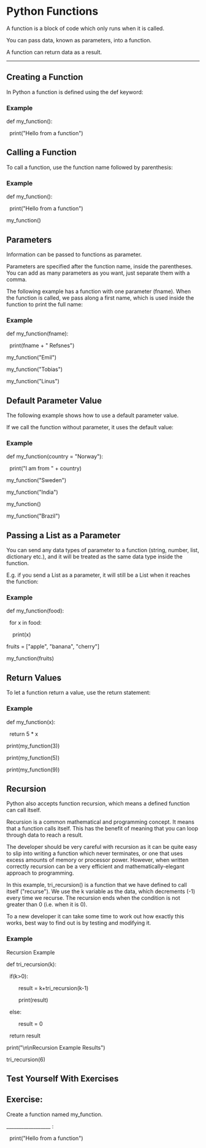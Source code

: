 <html><head><meta content="text/html; charset=UTF-8" http-equiv="content-type"></head><body class="c19"><h1 class="c9" id="h.gjdgxs"><span class="c4 c20">Python Functions</span></h1><p class="c6"><span class="c4 c5">A function is a block of code which only runs when it is called.</span></p><p class="c6"><span class="c4 c5">You can pass data, known as parameters, into a function.</span></p><p class="c6"><span class="c4 c5">A function can return data as a result.</span></p><hr><p class="c6 c17"><span class="c4 c16"></span></p><h2 class="c9" id="h.30j0zll"><span class="c4 c14">Creating a Function</span></h2><p class="c6"><span class="c15">In Python a function is defined using the </span><span class="c13">def</span><span class="c4 c15">&nbsp;keyword:</span></p><h3 class="c10" id="h.1fob9te"><span class="c3">Example</span></h3><p class="c8"><span class="c0 c2">def</span><span class="c4 c0">&nbsp;my_function():</span></p><p class="c8"><span class="c0">&nbsp; </span><span class="c0 c2">print</span><span class="c0">(</span><span class="c0 c11">&quot;Hello from a function&quot;</span><span class="c4 c0">)</span></p><h2 class="c9" id="h.3znysh7"><span class="c4 c14">Calling a Function</span></h2><p class="c6"><span class="c4 c15">To call a function, use the function name followed by parenthesis:</span></p><h3 class="c10" id="h.2et92p0"><span class="c3">Example</span></h3><p class="c8"><span class="c0 c2">def</span><span class="c4 c0">&nbsp;my_function():</span></p><p class="c8"><span class="c0">&nbsp; </span><span class="c0 c2">print</span><span class="c0">(</span><span class="c0 c11">&quot;Hello from a function&quot;</span><span class="c4 c0">)</span></p><p class="c8 c17"><span class="c4 c0"></span></p><p class="c8"><span class="c4 c12">my_function()</span></p><h2 class="c9" id="h.tyjcwt"><span class="c4 c14">Parameters</span></h2><p class="c6"><span class="c4 c15">Information can be passed to functions as parameter.</span></p><p class="c6"><span class="c4 c15">Parameters are specified after the function name, inside the parentheses. You can add as many parameters as you want, just separate them with a comma.</span></p><p class="c6"><span class="c4 c15">The following example has a function with one parameter (fname). When the function is called, we pass along a first name, which is used inside the function to print the full name:</span></p><h3 class="c10" id="h.3dy6vkm"><span class="c3">Example</span></h3><p class="c8"><span class="c0 c2">def</span><span class="c0">&nbsp;my_function(</span><span class="c12">fname</span><span class="c4 c0">):</span></p><p class="c8"><span class="c0">&nbsp; </span><span class="c0 c2">print</span><span class="c0">(fname + </span><span class="c0 c11">&quot; Refsnes&quot;</span><span class="c4 c0">)</span></p><p class="c8 c17"><span class="c4 c0"></span></p><p class="c8"><span class="c0">my_function(</span><span class="c12 c11">&quot;Emil&quot;</span><span class="c4 c0">)</span></p><p class="c8"><span class="c0">my_function(</span><span class="c12 c11">&quot;Tobias&quot;</span><span class="c4 c0">)</span></p><p class="c8"><span class="c0">my_function(</span><span class="c12 c11">&quot;Linus&quot;</span><span class="c4 c0">)</span></p><h2 class="c9" id="h.1t3h5sf"><span class="c4 c14">Default Parameter Value</span></h2><p class="c6"><span class="c4 c15">The following example shows how to use a default parameter value.</span></p><p class="c6"><span class="c4 c15">If we call the function without parameter, it uses the default value:</span></p><h3 class="c10" id="h.4d34og8"><span class="c3">Example</span></h3><p class="c8"><span class="c0 c2">def</span><span class="c0">&nbsp;my_function(</span><span class="c12">country = </span><span class="c11 c12">&quot;Norway&quot;</span><span class="c4 c0">):</span></p><p class="c8"><span class="c0">&nbsp; </span><span class="c0 c2">print</span><span class="c0">(</span><span class="c0 c11">&quot;I am from &quot;</span><span class="c4 c0">&nbsp;+ country)</span></p><p class="c8 c17"><span class="c4 c0"></span></p><p class="c8"><span class="c0">my_function(</span><span class="c0 c11">&quot;Sweden&quot;</span><span class="c0 c4">)</span></p><p class="c8"><span class="c0">my_function(</span><span class="c0 c11">&quot;India&quot;</span><span class="c4 c0">)</span></p><p class="c8"><span class="c4 c0">my_function()</span></p><p class="c8"><span class="c0">my_function(</span><span class="c0 c11">&quot;Brazil&quot;</span><span class="c4 c0">)</span></p><h2 class="c9" id="h.2s8eyo1"><span class="c4 c14">Passing a List as a Parameter</span></h2><p class="c6"><span class="c4 c15">You can send any data types of parameter to a function (string, number, list, dictionary etc.), and it will be treated as the same data type inside the function.</span></p><p class="c6"><span class="c4 c15">E.g. if you send a List as a parameter, it will still be a List when it reaches the function:</span></p><h3 class="c10" id="h.17dp8vu"><span class="c3">Example</span></h3><p class="c8"><span class="c0 c2">def</span><span class="c4 c0">&nbsp;my_function(food):</span></p><p class="c8"><span class="c0">&nbsp; </span><span class="c0 c2">for</span><span class="c0">&nbsp;x </span><span class="c0 c2">in</span><span class="c4 c0">&nbsp;food:</span></p><p class="c8"><span class="c0">&nbsp; &nbsp; </span><span class="c0 c2">print</span><span class="c4 c0">(x)</span></p><p class="c8 c17"><span class="c4 c0"></span></p><p class="c8"><span class="c0">fruits = [</span><span class="c0 c11">&quot;apple&quot;</span><span class="c0">, </span><span class="c0 c11">&quot;banana&quot;</span><span class="c0">, </span><span class="c0 c11">&quot;cherry&quot;</span><span class="c4 c0">]</span></p><p class="c8 c17"><span class="c4 c0"></span></p><p class="c8"><span class="c4 c0">my_function(fruits)</span></p><h2 class="c9" id="h.3rdcrjn"><span class="c4 c14">Return Values</span></h2><p class="c6"><span class="c15">To let a function return a value, use the </span><span class="c13">return</span><span class="c4 c15">&nbsp;statement:</span></p><h3 class="c10" id="h.26in1rg"><span class="c3">Example</span></h3><p class="c8"><span class="c0 c2">def</span><span class="c4 c0">&nbsp;my_function(x):</span></p><p class="c8"><span class="c0">&nbsp; </span><span class="c12 c2">return</span><span class="c12">&nbsp;</span><span class="c12 c7">5</span><span class="c4 c12">&nbsp;* x</span></p><p class="c8 c17"><span class="c4 c0"></span></p><p class="c8"><span class="c0 c2">print</span><span class="c0">(my_function(</span><span class="c0 c7">3</span><span class="c4 c0">))</span></p><p class="c8"><span class="c0 c2">print</span><span class="c0">(my_function(</span><span class="c0 c7">5</span><span class="c4 c0">))</span></p><p class="c8"><span class="c0 c2">print</span><span class="c0">(my_function(</span><span class="c0 c7">9</span><span class="c4 c0">))</span></p><h2 class="c9" id="h.lnxbz9"><span class="c4 c14">Recursion</span></h2><p class="c6"><span class="c4 c15">Python also accepts function recursion, which means a defined function can call itself.</span></p><p class="c6"><span class="c4 c15">Recursion is a common mathematical and programming concept. It means that a function calls itself. This has the benefit of meaning that you can loop through data to reach a result.</span></p><p class="c6"><span class="c4 c15">The developer should be very careful with recursion as it can be quite easy to slip into writing a function which never terminates, or one that uses excess amounts of memory or processor power. However, when written correctly recursion can be a very efficient and mathematically-elegant approach to programming.</span></p><p class="c6"><span class="c15">In this example, </span><span class="c13">tri_recursion()</span><span class="c15">&nbsp;is a function that we have defined to call itself (&quot;recurse&quot;). We use the </span><span class="c13">k</span><span class="c15">&nbsp;variable as the data, which decrements (</span><span class="c13">-1</span><span class="c4 c15">) every time we recurse. The recursion ends when the condition is not greater than 0 (i.e. when it is 0).</span></p><p class="c6"><span class="c4 c15">To a new developer it can take some time to work out how exactly this works, best way to find out is by testing and modifying it.</span></p><h3 class="c10" id="h.35nkun2"><span class="c3">Example</span></h3><p class="c8"><span class="c4 c15">Recursion Example</span></p><p class="c8"><span class="c4 c0">def tri_recursion(k):</span></p><p class="c8"><span class="c0">&nbsp; </span><span class="c0 c2">if</span><span class="c0">(k&gt;</span><span class="c0 c7">0</span><span class="c4 c0">):</span></p><p class="c8"><span class="c0">&nbsp;&nbsp;&nbsp;&nbsp;&nbsp;&nbsp;&nbsp;&nbsp;result = k+tri_recursion(k-</span><span class="c0 c7">1</span><span class="c4 c0">)</span></p><p class="c8"><span class="c4 c0">&nbsp;&nbsp;&nbsp;&nbsp;&nbsp;&nbsp;&nbsp;&nbsp;print(result)</span></p><p class="c8"><span class="c0">&nbsp; </span><span class="c0 c2">else</span><span class="c4 c0">:</span></p><p class="c8"><span class="c0">&nbsp;&nbsp;&nbsp;&nbsp;&nbsp;&nbsp;&nbsp;&nbsp;result = </span><span class="c0 c1">0</span></p><p class="c8"><span class="c0">&nbsp; </span><span class="c0 c2">return</span><span class="c4 c0">&nbsp;result</span></p><p class="c8 c17"><span class="c4 c0"></span></p><p class="c8"><span class="c0">print(</span><span class="c0 c11">&quot;\n\nRecursion Example Results&quot;</span><span class="c4 c0">)</span></p><p class="c8"><span class="c0">tri_recursion(</span><span class="c0 c7">6</span><span class="c4 c0">)</span></p><h2 class="c9" id="h.1ksv4uv"><span class="c14 c21">Test Yourself With Exercises</span></h2><h2 class="c9" id="h.44sinio"><span class="c4 c14">Exercise:</span></h2><p class="c6"><span class="c15">Create a function named </span><span class="c13">my_function</span><span class="c4 c15">.</span></p><p class="c6"><span class="c4 c18">__________________ :</span></p><p class="c6"><span class="c4 c18">&nbsp; print(&quot;Hello from a function&quot;)</span></p><p class="c6 c17"><span class="c4 c16"></span></p></body></html>